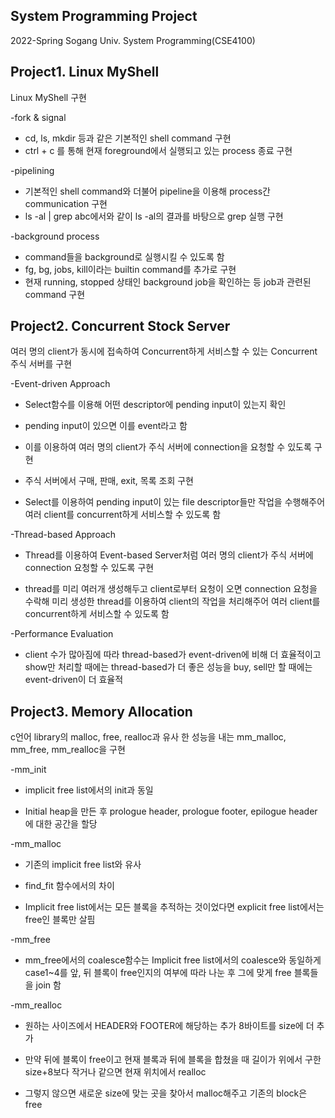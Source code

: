 <h2>System Programming Project</h2>
2022-Spring Sogang Univ. System Programming(CSE4100) 
<h2>Project1. Linux MyShell</h2>
Linux MyShell 구현

-fork & signal

+ cd, ls, mkdir 등과 같은 기본적인 shell command 구현
+ ctrl + c 를 통해 현재 foreground에서 실행되고 있는 process 종료 구현

-pipelining

+ 기본적인 shell command와 더불어 pipeline을 이용해 process간 communication 구현
+ ls -al | grep abc에서와 같이 ls -al의 결과를 바탕으로 grep 실행 구현

-background process

+ command들을 background로 실행시킬 수 있도록 함
+ fg, bg, jobs, kill이라는 builtin command를 추가로 구현
+ 현재 running, stopped 상태인 background job을 확인하는 등 job과 관련된 command 구현


<h2>Project2. Concurrent Stock Server</h2>

여러 명의 client가 동시에 접속하여 Concurrent하게 서비스할 수 있는 Concurrent 주식 서버를 구현

-Event-driven Approach

+ Select함수를 이용해 어떤 descriptor에 pending input이 있는지 확인
  
+ pending input이 있으면 이를 event라고 함
  
+ 이를 이용하여 여러 명의 client가 주식 서버에 connection을 요청할 수 있도록 구현
  
+ 주식 서버에서 구매, 판매, exit, 목록 조회 구현
  
+ Select를 이용하여 pending input이 있는 file descriptor들만 작업을 수행해주어 여러 client를 concurrent하게 서비스할 수 있도록 함

-Thread-based Approach

+ Thread를 이용하여 Event-based Server처럼 여러 명의 client가 주식 서버에 connection 요청할 수 있도록 구현
  
+ thread를 미리 여러개 생성해두고 client로부터 요청이 오면 connection 요청을 수락해 미리 생성한 thread를 이용하여 client의 작업을 처리해주어 여러 client를 concurrent하게 서비스할 수 있도록 함
  
-Performance Evaluation

+ client 수가 많아짐에 따라 thread-based가 event-driven에 비해 더 효율적이고 show만 처리할 때에는 thread-based가 더 좋은 성능을 buy, sell만 할 때에는 event-driven이 더 효율적

<h2>Project3. Memory Allocation</h2>

c언어 library의 malloc, free, realloc과 유사 한 성능을 내는 mm_malloc, mm_free, mm_realloc을 구현

-mm_init

+ implicit free list에서의 init과 동일
 
+ Initial heap을 만든 후 prologue header, prologue footer, epilogue header에 대한 공간을 할당

-mm_malloc

+ 기존의 implicit free list와 유사
  
+ find_fit 함수에서의 차이
  
+ Implicit free list에서는 모든 블록을 추적하는 것이었다면 explicit free list에서는 free인 블록만 살핌

-mm_free

+ mm_free에서의 coalesce함수는 Implicit free list에서의 coalesce와 동일하게 case1~4를 앞, 뒤 블록이 free인지의 여부에 따라 나눈 후 그에 맞게 free 블록들을 join 함

-mm_realloc

+ 원하는 사이즈에서 HEADER와 FOOTER에 해당하는 추가 8바이트를 size에 더 추가
  
+ 만약 뒤에 블록이 free이고 현재 블록과 뒤에 블록을 합쳤을 때 길이가 위에서 구한 size+8보다 작거나 같으면 현재 위치에서 realloc
  
+ 그렇지 않으면 새로운 size에 맞는 곳을 찾아서 malloc해주고 기존의 block은 free
